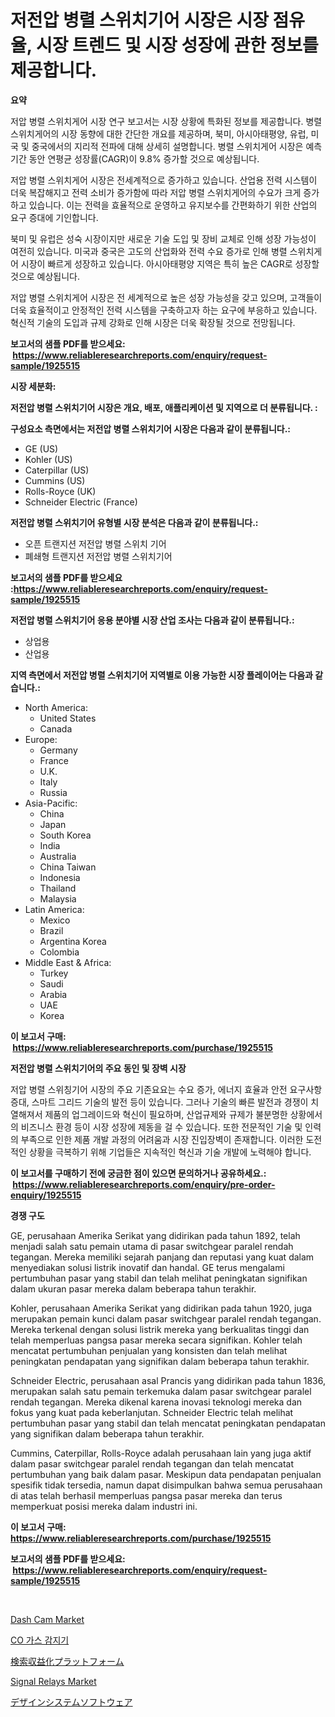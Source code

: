 <p><h1>저전압 병렬 스위치기어 시장은 시장 점유율, 시장 트렌드 및 시장 성장에 관한 정보를 제공합니다.</h1></p><p><strong>요약</strong></p>
<p><p>저압 병렬 스위치게어 시장 연구 보고서는 시장 상황에 특화된 정보를 제공합니다. 병렬 스위치게어의 시장 동향에 대한 간단한 개요를 제공하며, 북미, 아시아태평양, 유럽, 미국 및 중국에서의 지리적 전파에 대해 상세히 설명합니다. 병렬 스위치게어 시장은 예측 기간 동안 연평균 성장률(CAGR)이 9.8% 증가할 것으로 예상됩니다.</p><p>저압 병렬 스위치게어 시장은 전세계적으로 증가하고 있습니다. 산업용 전력 시스템이 더욱 복잡해지고 전력 소비가 증가함에 따라 저압 병렬 스위치게어의 수요가 크게 증가하고 있습니다. 이는 전력을 효율적으로 운영하고 유지보수를 간편화하기 위한 산업의 요구 증대에 기인합니다.</p><p>북미 및 유럽은 성숙 시장이지만 새로운 기술 도입 및 장비 교체로 인해 성장 가능성이 여전히 있습니다. 미국과 중국은 고도의 산업화와 전력 수요 증가로 인해 병렬 스위치게어 시장이 빠르게 성장하고 있습니다. 아시아태평양 지역은 특히 높은 CAGR로 성장할 것으로 예상됩니다.</p><p>저압 병렬 스위치게어 시장은 전 세계적으로 높은 성장 가능성을 갖고 있으며, 고객들이 더욱 효율적이고 안정적인 전력 시스템을 구축하고자 하는 요구에 부응하고 있습니다. 혁신적 기술의 도입과 규제 강화로 인해 시장은 더욱 확장될 것으로 전망됩니다.</p></p>
<p><strong>보고서의 샘플 PDF를 받으세요: &nbsp;<a href="https://www.reliableresearchreports.com/enquiry/request-sample/1925515">https://www.reliableresearchreports.com/enquiry/request-sample/1925515</a></strong></p>
<p><strong>시장 세분화:</strong></p>
<p><strong> 저전압 병렬 스위치기어 시장은 개요, 배포, 애플리케이션 및 지역으로 더 분류됩니다. :</strong></p>
<p><strong>구성요소 측면에서는 저전압 병렬 스위치기어 시장은 다음과 같이 분류됩니다.:</strong></p>
<p><ul><li>GE (US)</li><li>Kohler (US)</li><li>Caterpillar (US)</li><li>Cummins (US)</li><li>Rolls-Royce (UK)</li><li>Schneider Electric (France)</li></ul></p>
<p><strong> 저전압 병렬 스위치기어 유형별 시장 분석은 다음과 같이 분류됩니다.:</strong></p>
<p><ul><li>오픈 트랜지션 저전압 병렬 스위치 기어</li><li>폐쇄형 트랜지션 저전압 병렬 스위치기어</li></ul></p>
<p><strong>보고서의 샘플 PDF를 받으세요 :<a href="https://www.reliableresearchreports.com/enquiry/request-sample/1925515">https://www.reliableresearchreports.com/enquiry/request-sample/1925515</a></strong></p>
<p><strong> 저전압 병렬 스위치기어 응용 분야별 시장 산업 조사는 다음과 같이 분류됩니다.:</strong></p>
<p><ul><li>상업용</li><li>산업용</li></ul></p>
<p><strong>지역 측면에서 저전압 병렬 스위치기어 지역별로 이용 가능한 시장 플레이어는 다음과 같습니다.:</strong></p>
<p><ul>
    <li>
        North America:
        <ul>
            <li>United States</li>
            <li>Canada</li>
        </ul>
    </li>
    <li>
        Europe:
        <ul>
            <li>Germany</li>
            <li>France</li>
            <li>U.K.</li>
            <li>Italy</li>
            <li>Russia</li>
        </ul>
    </li>
    <li>
        Asia-Pacific:
        <ul>
            <li>China</li>
            <li>Japan</li>
            <li>South Korea</li>
            <li>India</li>
            <li>Australia</li>
            <li>China Taiwan</li>
            <li>Indonesia</li>
            <li>Thailand</li>
            <li>Malaysia</li>
        </ul>
    </li>
    <li>
        Latin America:
        <ul>
            <li>Mexico</li>
            <li>Brazil</li>
            <li>Argentina Korea</li>
            <li>Colombia</li>
        </ul>
    </li>
    <li>
        Middle East & Africa:
        <ul>
            <li>Turkey</li>
            <li>Saudi</li>
            <li>Arabia</li>
            <li>UAE</li>
            <li>Korea</li>
        </ul>
    </li>
    </ul></p>
<p><strong>이 보고서 구매: &nbsp;<a href="https://www.reliableresearchreports.com/purchase/1925515">https://www.reliableresearchreports.com/purchase/1925515</a></strong></p>
<p><strong>저전압 병렬 스위치기어의 주요 동인 및 장벽 시장</strong></p>
<p><p>저압 병렬 스위칭기어 시장의 주요 기존요요는 수요 증가, 에너지 효율과 안전 요구사항 증대, 스마트 그리드 기술의 발전 등이 있습니다. 그러나 기술의 빠른 발전과 경쟁이 치열해져서 제품의 업그레이드와 혁신이 필요하며, 산업규제와 규제가 불분명한 상황에서의 비즈니스 환경 등이 시장 성장에 제동을 걸 수 있습니다. 또한 전문적인 기술 및 인력의 부족으로 인한 제품 개발 과정의 어려움과 시장 진입장벽이 존재합니다. 이러한 도전적인 상황을 극복하기 위해 기업들은 지속적인 혁신과 기술 개발에 노력해야 합니다.</p></p>
<p><strong>이 보고서를 구매하기 전에 궁금한 점이 있으면 문의하거나 공유하세요.: &nbsp;<a href="https://www.reliableresearchreports.com/enquiry/pre-order-enquiry/1925515">https://www.reliableresearchreports.com/enquiry/pre-order-enquiry/1925515</a></strong></p>
<p><strong>경쟁 구도</strong></p>
<p><p>GE, perusahaan Amerika Serikat yang didirikan pada tahun 1892, telah menjadi salah satu pemain utama di pasar switchgear paralel rendah tegangan. Mereka memiliki sejarah panjang dan reputasi yang kuat dalam menyediakan solusi listrik inovatif dan handal. GE terus mengalami pertumbuhan pasar yang stabil dan telah melihat peningkatan signifikan dalam ukuran pasar mereka dalam beberapa tahun terakhir.</p><p>Kohler, perusahaan Amerika Serikat yang didirikan pada tahun 1920, juga merupakan pemain kunci dalam pasar switchgear paralel rendah tegangan. Mereka terkenal dengan solusi listrik mereka yang berkualitas tinggi dan telah memperluas pangsa pasar mereka secara signifikan. Kohler telah mencatat pertumbuhan penjualan yang konsisten dan telah melihat peningkatan pendapatan yang signifikan dalam beberapa tahun terakhir.</p><p>Schneider Electric, perusahaan asal Prancis yang didirikan pada tahun 1836, merupakan salah satu pemain terkemuka dalam pasar switchgear paralel rendah tegangan. Mereka dikenal karena inovasi teknologi mereka dan fokus yang kuat pada keberlanjutan. Schneider Electric telah melihat pertumbuhan pasar yang stabil dan telah mencatat peningkatan pendapatan yang signifikan dalam beberapa tahun terakhir.</p><p>Cummins, Caterpillar, Rolls-Royce adalah perusahaan lain yang juga aktif dalam pasar switchgear paralel rendah tegangan dan telah mencatat pertumbuhan yang baik dalam pasar. Meskipun data pendapatan penjualan spesifik tidak tersedia, namun dapat disimpulkan bahwa semua perusahaan di atas telah berhasil memperluas pangsa pasar mereka dan terus memperkuat posisi mereka dalam industri ini.</p></p>
<p><strong>이 보고서 구매: &nbsp; <a href="https://www.reliableresearchreports.com/purchase/1925515">https://www.reliableresearchreports.com/purchase/1925515</a></strong></p>
<p><strong>보고서의 샘플 PDF를 받으세요: &nbsp;<a href="https://www.reliableresearchreports.com/enquiry/request-sample/1925515">https://www.reliableresearchreports.com/enquiry/request-sample/1925515</a></strong><strong></strong></p>
<p>&nbsp;</p>
<p><p><a href="https://issuu.com/reportprime-2/docs/dash-cam-market-size-2030.pptx">Dash Cam Market</a></p><p><a href="https://github.com/vseigx30c9a1j/Market-Research-Report-List-1/blob/main/941243411156.md">CO 가스 감지기</a></p><p><a href="https://github.com/EthanMorar2011/Market-Research-Report-List-1/blob/main/940870411953.md">検索収益化プラットフォーム</a></p><p><a href="https://github.com/marloy8/Market-Research-Report-List-3/blob/main/signal-relays-market.md">Signal Relays Market</a></p><p><a href="https://github.com/dzy793153605/Market-Research-Report-List-1/blob/main/250755211952.md">デザインシステムソフトウェア</a></p></p>
